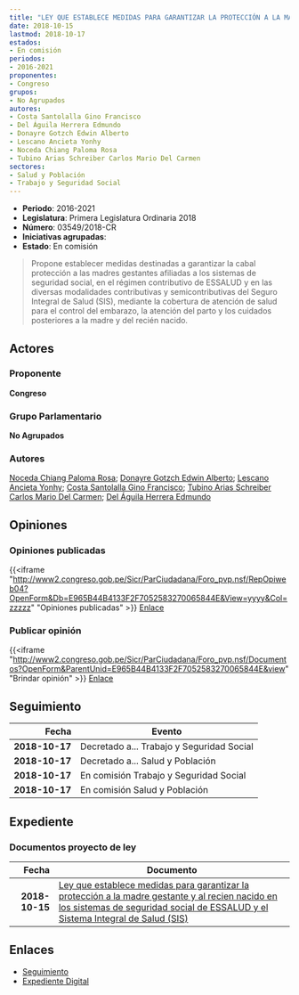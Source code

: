 ```yaml
---
title: "LEY QUE ESTABLECE MEDIDAS PARA GARANTIZAR LA PROTECCIÓN A LA MADRE GESTANTE Y AL RECIÉN NACIDO EN LOS SISTEMAS DE SEGURIDAD SOCIAL DE ESSALUD Y EL SISTEMA INTEGRAL DE SALUD (SIS)"
date: 2018-10-15
lastmod: 2018-10-17
estados:
- En comisión
periodos:
- 2016-2021
proponentes:
- Congreso
grupos:
- No Agrupados
autores:
- Costa Santolalla Gino Francisco
- Del Águila Herrera Edmundo
- Donayre Gotzch Edwin Alberto
- Lescano Ancieta Yonhy
- Noceda Chiang Paloma Rosa
- Tubino Arias Schreiber Carlos Mario Del Carmen
sectores:
- Salud y Población
- Trabajo y Seguridad Social
---
```

- **Periodo**: 2016-2021
- **Legislatura**: Primera Legislatura Ordinaria 2018
- **Número**: 03549/2018-CR
- **Iniciativas agrupadas**: 
- **Estado**: En comisión

> Propone establecer medidas destinadas a garantizar la cabal protección a las madres gestantes afiliadas a los sistemas de seguridad social, en el régimen contributivo de ESSALUD y en las diversas modalidades contributivas y semicontributivas del Seguro Integral de Salud (SIS), mediante la cobertura de atención de salud para el control del embarazo, la atención del parto y los cuidados posteriores a la madre y del recién nacido.


## Actores

### Proponente

**Congreso**

### Grupo Parlamentario

**No Agrupados**

### Autores

[Noceda Chiang Paloma Rosa](mailto:mailto:pnoceda@congreso.gob.pe); [Donayre Gotzch Edwin Alberto](mailto:mailto:edonayre@congreso.gob.pe); [Lescano Ancieta Yonhy](mailto:mailto:ylescano@congreso.gob.pe); [Costa Santolalla Gino Francisco](mailto:mailto:gcosta@congreso.gob.pe); [Tubino Arias Schreiber Carlos Mario Del Carmen](mailto:mailto:ctubino@congreso.gob.pe); [Del Águila Herrera Edmundo](mailto:mailto:edelaguila@congreso.gob.pe)

## Opiniones

### Opiniones publicadas

{{<iframe "http://www2.congreso.gob.pe/Sicr/ParCiudadana/Foro_pvp.nsf/RepOpiweb04?OpenForm&Db=E965B44B4133F2F7052583270065844E&View=yyyy&Col=zzzzz" "Opiniones publicadas" >}}
[Enlace](http://www2.congreso.gob.pe/Sicr/ParCiudadana/Foro_pvp.nsf/RepOpiweb04?OpenForm&Db=E965B44B4133F2F7052583270065844E&View=yyyy&Col=zzzzz)

### Publicar opinión

{{<iframe "http://www2.congreso.gob.pe/Sicr/ParCiudadana/Foro_pvp.nsf/Documentos?OpenForm&ParentUnid=E965B44B4133F2F7052583270065844E&view" "Brindar opinión" >}}
[Enlace](http://www2.congreso.gob.pe/Sicr/ParCiudadana/Foro_pvp.nsf/Documentos?OpenForm&ParentUnid=E965B44B4133F2F7052583270065844E&view)


## Seguimiento

| Fecha | Evento |
|------:|--------|
| **2018-10-17** | Decretado a... Trabajo y Seguridad Social |
| **2018-10-17** | Decretado a... Salud y Población |
| **2018-10-17** | En comisión Trabajo y Seguridad Social |
| **2018-10-17** | En comisión Salud y Población |

## Expediente

### Documentos proyecto de ley

| Fecha | Documento |
|------:|-----------|
| **2018-10-15** | [Ley que establece medidas para garantizar la protección a la madre gestante y al recien nacido en los sistemas de seguridad social de ESSALUD y el Sistema Integral de Salud (SIS)](http://www.leyes.congreso.gob.pe/Documentos/2016_2021/Proyectos_de_Ley_y_de_Resoluciones_Legislativas/PL0354920181015.PDF) |

## Enlaces

- [Seguimiento](http://www2.congreso.gob.pe/Sicr/TraDocEstProc/CLProLey2016.nsf/f7fff46988ca05b1052578e100829cc7/2311e774ae86a0e80525832700657383?OpenDocument)
- [Expediente Digital](http://www2.congreso.gob.pe/Sicr/TraDocEstProc/Expvirt_2011.nsf/visbusqptramdoc1621/03549?opendocument)

